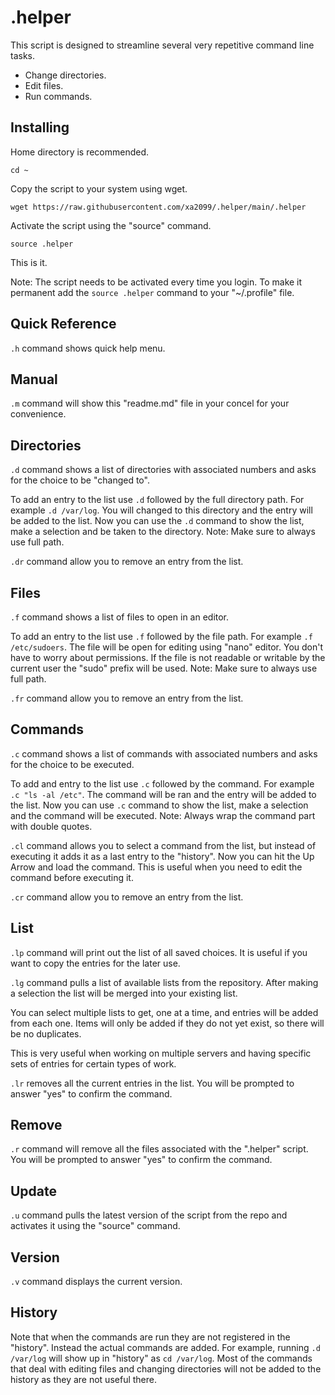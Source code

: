 .helper
=======

This script is designed to streamline several very repetitive command line tasks.

- Change directories.
- Edit files.
- Run commands.


Installing
----------

Home directory is recommended.

`cd ~`

Copy the script to your system using wget.

`wget https://raw.githubusercontent.com/xa2099/.helper/main/.helper`

Activate the script using the "source" command.

`source .helper`

This is it.

Note: The script needs to be activated every time you login. To make it
permanent add the `source .helper` command to your "~/.profile" file.



Quick Reference
---------------

`.h` command shows quick help menu.


Manual
------

`.m` command will show this "readme.md" file in your concel for your convenience.


Directories
-----------

`.d` command shows a list of directories with associated numbers and asks for
the choice to be "changed to".

To add an entry to the list use `.d` followed by the full directory path. For
example `.d /var/log`. You will changed to this directory and the entry will be
added to the list. Now you can use the `.d` command to show the list, make a
selection and be taken to the directory. Note: Make sure to always use full
path.

`.dr` command allow you to remove an entry from the list.


Files
-----

`.f` command shows a list of files to open in an editor.

To add an entry to the list use `.f` followed by the file path. For example
`.f /etc/sudoers`. The file will be open for editing using "nano" editor.
You don't have to worry about permissions. If the file is not readable or
writable by the current user the "sudo" prefix will be used.  Note: Make sure
to always use full path.

`.fr` command allow you to remove an entry from the list.


Commands
--------

`.c` command shows a list of commands with associated numbers and asks for the
choice to be executed.

To add and entry to the list use `.c` followed by the command. For example
`.c "ls -al /etc"`. The command will be ran and the entry will be added to the
list. Now you can use `.c` command to show the list, make a selection and the
command will be executed. Note: Always wrap the command part with double quotes.

`.cl` command allows you to select a command from the list, but instead of
executing it adds it as a last entry to the "history". Now you can hit the
Up Arrow and load the command. This is useful when you need to edit the
command before executing it.

`.cr` command allow you to remove an entry from the list.


List
----

`.lp` command will print out the list of all saved choices. It is useful if
you want to copy the entries for the later use.

`.lg` command pulls a list of available lists from the repository. After
making a selection the list will be merged into your existing list.

You can select multiple lists to get, one at a time, and entries will be
added from each one. Items will only be added if they do not yet exist, so
there will be no duplicates.

This is very useful when working on multiple servers and having specific
sets of entries for certain types of work.

`.lr` removes all the current entries in the list. You will be prompted to
answer "yes" to confirm the command.


Remove
------

`.r` command will remove all the files associated with the ".helper"
script. You will be prompted to answer "yes" to confirm the command.


Update
------

`.u` command pulls the latest version of the script from the repo and
activates it using the "source" command.

Version
-------

`.v` command displays the current version.


History
-------

Note that when the commands are run they are not registered in the "history".
Instead the actual commands are added. For example, running `.d /var/log` will
show up in "history" as `cd /var/log`. Most of the commands that deal with
editing files and changing directories will not be added to the history as
they are not useful there.
